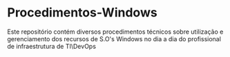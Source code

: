 # Procedimentos-Windows
Este repositório contém diversos procedimentos técnicos sobre utilização e gerenciamento dos recursos de S.O's Windows no dia a dia do profissional de infraestrutura de TI\DevOps
